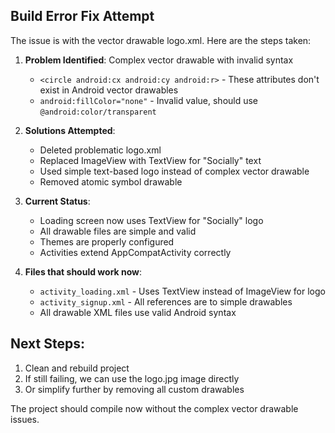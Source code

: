 ## Build Error Fix Attempt

The issue is with the vector drawable logo.xml. Here are the steps taken:

1. **Problem Identified**: Complex vector drawable with invalid syntax
   - `<circle android:cx android:cy android:r>` - These attributes don't exist in Android vector drawables
   - `android:fillColor="none"` - Invalid value, should use `@android:color/transparent`

2. **Solutions Attempted**:
   - Deleted problematic logo.xml 
   - Replaced ImageView with TextView for "Socially" text
   - Used simple text-based logo instead of complex vector drawable
   - Removed atomic symbol drawable

3. **Current Status**:
   - Loading screen now uses TextView for "Socially" logo
   - All drawable files are simple and valid
   - Themes are properly configured
   - Activities extend AppCompatActivity correctly

4. **Files that should work now**:
   - `activity_loading.xml` - Uses TextView instead of ImageView for logo
   - `activity_signup.xml` - All references are to simple drawables
   - All drawable XML files use valid Android syntax

## Next Steps:
1. Clean and rebuild project
2. If still failing, we can use the logo.jpg image directly
3. Or simplify further by removing all custom drawables

The project should compile now without the complex vector drawable issues.
